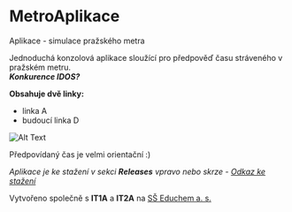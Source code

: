 # MetroAplikace
Aplikace - simulace pražského metra

Jednoduchá konzolová aplikace sloužící pro předpověď času stráveného v pražském metru.   
***Konkurence IDOS?***

**Obsahuje dvě linky:**

- linka A
- budoucí linka D

![Alt Text](https://media.giphy.com/media/MAXxUE8vpu1DIaGkER/giphy.gif)

Předpovídaný čas je velmi orientační :)  
  

*Aplikace je ke stažení v sekci **Releases** vpravo nebo skrze  - [Odkaz ke stažení](https://github.com/Awertol/MetroAplikace/releases/download/v1.0.0/PragueMetro_v1.zip)*  
  
Vytvořeno společně s **IT1A** a **IT2A** na [SŠ Educhem a. s.](https://educhem.cz)

